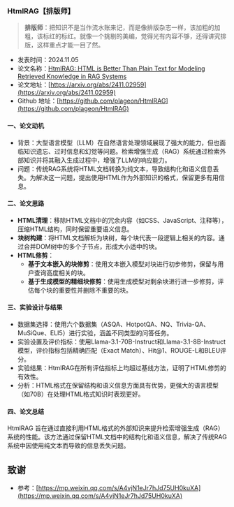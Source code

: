 ### HtmlRAG【排版师】
> **排版师**：把知识不是当作流水账来记，而是像排版杂志一样，该加粗的加粗，该标红的标红。就像一个挑剔的美编，觉得光有内容不够，还得讲究排版，这样重点才能一目了然。
>

* 发表时间：2024.11.05
* 论文名称：[HtmlRAG: HTML is Better Than Plain Text for Modeling Retrieved Knowledge in RAG Systems](https://arxiv.org/abs/2411.02959)
* 论文地址：[https://arxiv.org/abs/2411.02959](https://arxiv.org/abs/2411.02959)
* Github 地址：[https://github.com/plageon/HtmlRAG](https://github.com/plageon/HtmlRAG)

#### 一、论文动机

- 背景：大型语言模型（LLM）在自然语言处理领域展现了强大的能力，但也面临知识遗忘、过时信息和幻觉等问题。检索增强生成（RAG）系统通过检索外部知识并将其融入生成过程中，增强了LLM的响应能力。
- 问题：传统RAG系统将HTML文档转换为纯文本，导致结构化和语义信息丢失。为解决这一问题，提出使用HTML作为外部知识的格式，保留更多有用信息。

#### 二、论文思路

- **HTML清理**：移除HTML文档中的冗余内容（如CSS、JavaScript、注释等），压缩HTML结构，同时保留重要语义信息。
- **块树构建**：将HTML文档解析为块树，每个块代表一段逻辑上相关的内容。通过合并DOM树中的多个子节点，形成大小适中的块。
- **HTML修剪**：
  - **基于文本嵌入的块修剪**：使用文本嵌入模型对块进行初步修剪，保留与用户查询高度相关的块。
  - **基于生成模型的精细块修剪**：使用生成模型对剩余块进行进一步修剪，评估每个块的重要性并删除不重要的块。

#### 三、实验设计与结果

- 数据集选择：使用六个数据集（ASQA、HotpotQA、NQ、Trivia-QA、MuSiQue、ELI5）进行实验，涵盖不同类型的问答任务。
- 实验设置及评价指标：使用Llama-3.1-70B-Instruct和Llama-3.1-8B-Instruct模型，评价指标包括精确匹配（Exact Match）、Hit@1、ROUGE-L和BLEU评分。
- 实验结果：HtmlRAG在所有评估指标上均超过基线方法，证明了HTML修剪的有效性。
- 分析：HTML格式在保留结构和语义信息方面具有优势，更强大的语言模型（如70B）在处理HTML格式知识时表现更好。

#### 四、论文总结

HtmlRAG 旨在通过直接利用HTML格式的外部知识来提升检索增强生成（RAG）系统的性能。该方法通过保留HTML文档中的结构化和语义信息，解决了传统RAG系统中因使用纯文本而导致的信息丢失问题。

## 致谢

* 参考：[https://mp.weixin.qq.com/s/A4vjN1eJr7hJd75UH0kuXA](https://mp.weixin.qq.com/s/A4vjN1eJr7hJd75UH0kuXA)